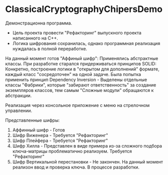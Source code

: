 # ClassicalCryptographyChipersDemo
Демонстрационна программа.

- Цель проекта провести "Рефакторинг" выпускного проекта написанного на С++.
- Логика шифрования сохранилась, однако программная реализация нуждалась в полной переработке.

На данный момент готов "Аффиный шифр":
Применялись абстрактные классы. При разработке старался придерживаться принципов SOLID:
Конкретно, построение логики в "открытом для дополнений" формате, каждый класс "сосредоточен" на одной задаче. 
Была попытка применить принцип Dependency Inversion - Выделены отдельные классы "Фабрики", которые "забирают ответственность" за создание экземпляров классов, тем самым "Сложные модули" обращаются к абстракции.

Реализация через консольное приложение с меню на стрелочном управлении.

Представленные шифры:
1. Аффинный шифр					-	Готов
2. Шифр Виженера					-	Требуется "Рефакторинг" 
3. Шифр Плейфера					-	Требуется "Рефакторинг"
4. Шифр Хилла					-	Представлен в виде примера из-за сложного подбора ключа-матрицы проблематично реализуем. Требуется "Рефакторинг"
5. Шифр Вертикальной перестановки	-	Не закончен. На данный момент реализон ввод и проверка ключа. В процессе разработки.
